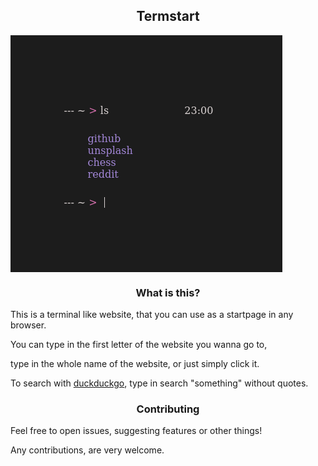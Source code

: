 <h2 align="center"> Termstart </h2>
<img align="center" src="preview.png">

<h3 align="center"> What is this? </h3>

<p align="center">

This is a terminal like website, that you can use as a startpage in any browser.  

You can type in the first letter of the website you wanna go to,  

type in the whole name of the website, or just simply click it.  

To search with [duckduckgo](https://duckduckgo.com), type in search "something" without quotes.  

</p>

<h3 align="center"> Contributing </h3>

<p align="center">

Feel free to open issues, suggesting features or other things!  

Any contributions, are very welcome.  

</p>

</h3>
